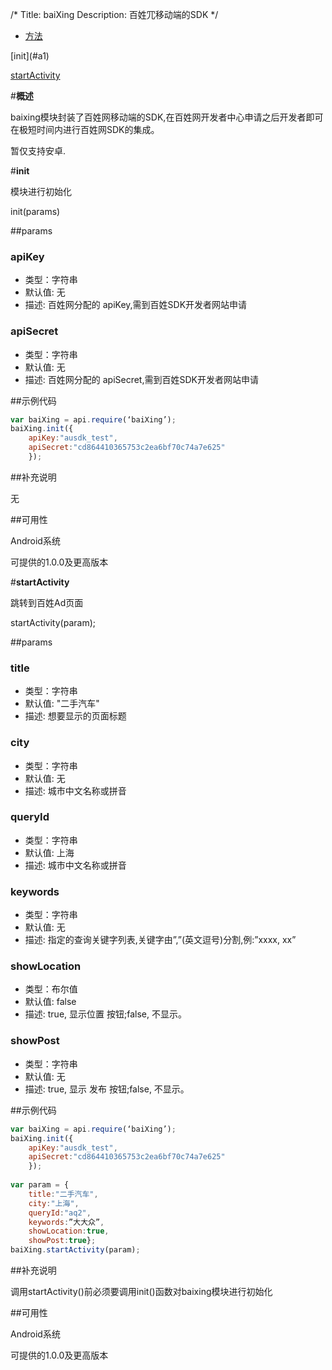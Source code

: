 /*
Title: baiXing
Description: 百姓⺴移动端的SDK
*/

<ul id="tab" class="clearfix">
	<li class="active"><a href="#basic-content">方法</a></li>
</ul>
<div id="basic-content">

<div class="outline">
[init](#a1)

[startActivity](#a2)
</div>

#**概述**

baixing模块封装了百姓网移动端的SDK,在百姓网开发者中心申请之后开发者即可在极短时间内进行百姓网SDK的集成。

暂仅支持安卓.

#**init**<div id="a1"></div>

模块进行初始化

init(params)

##params

### apiKey

- 类型：字符串
- 默认值: 无
- 描述: 百姓网分配的 apiKey,需到百姓SDK开发者网站申请

### apiSecret

- 类型：字符串
- 默认值: 无
- 描述: 百姓网分配的 apiSecret,需到百姓SDK开发者网站申请

##示例代码

```js
var baiXing = api.require(‘baiXing’);baiXing.init({
	apiKey:"ausdk_test", 
	apiSecret:"cd864410365753c2ea6bf70c74a7e625"
	});
```

##补充说明

无

##可用性

Android系统

可提供的1.0.0及更高版本


#**startActivity**<div id="a2"></div>

跳转到百姓Ad⻚面

startActivity(param);

##params

### title

- 类型：字符串
- 默认值: "⼆⼿汽车"
- 描述: 想要显示的⻚面标题

### city

- 类型：字符串
- 默认值: 无
- 描述: 城市中⽂名称或拼⾳

### queryId

- 类型：字符串
- 默认值: 上海
- 描述: 城市中⽂名称或拼⾳

### keywords

- 类型：字符串
- 默认值: 无
- 描述: 指定的查询关键字列表,关键字由”,”(英文逗号)分割,例:”xxxx, xx”

### showLocation

- 类型：布尔值
- 默认值: false
- 描述: true, 显⽰位置 按钮;false, 不显⽰。

### showPost

- 类型：字符串
- 默认值: 无
- 描述: true, 显⽰ 发布 按钮;false, 不显⽰。

##示例代码

```js
var baiXing = api.require(‘baiXing’);baiXing.init({
	apiKey:"ausdk_test", 
	apiSecret:"cd864410365753c2ea6bf70c74a7e625"
	});
	var param = {
	title:"⼆手汽车", 
	city:"上海", 
	queryId:"aq2", 
	keywords:”⼤大众”, 
	showLocation:true, 
	showPost:true};baiXing.startActivity(param);
```

##补充说明

调⽤startActivity()前必须要调⽤init()函数对baixing模块进行初始化

##可用性

Android系统

可提供的1.0.0及更高版本